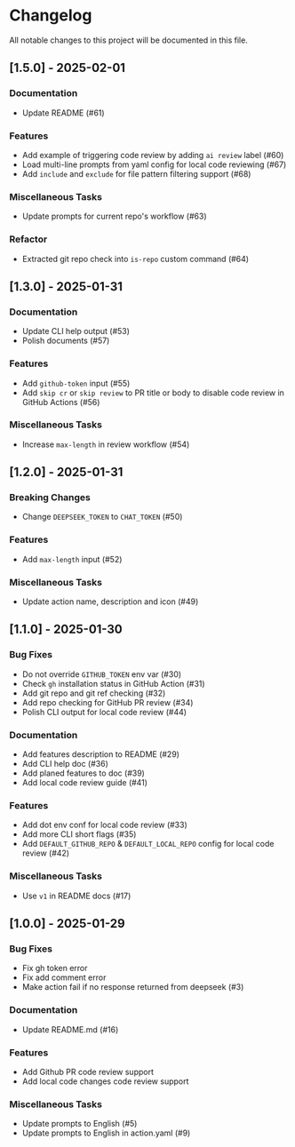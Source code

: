 # Changelog
All notable changes to this project will be documented in this file.

## [1.5.0] - 2025-02-01

### Documentation

- Update README (#61)

### Features

- Add example of triggering code review by adding `ai review` label (#60)
- Load multi-line prompts from yaml config for local code reviewing (#67)
- Add `include` and `exclude` for file pattern filtering support (#68)

### Miscellaneous Tasks

- Update prompts for current repo's workflow (#63)

### Refactor

- Extracted git repo check into `is-repo` custom command (#64)

## [1.3.0] - 2025-01-31

### Documentation

- Update CLI help output (#53)
- Polish documents (#57)

### Features

- Add `github-token` input (#55)
- Add `skip cr` or `skip review` to PR title or body to disable code review in GitHub Actions (#56)

### Miscellaneous Tasks

- Increase `max-length` in review workflow (#54)

## [1.2.0] - 2025-01-31

### Breaking Changes

- Change `DEEPSEEK_TOKEN` to `CHAT_TOKEN` (#50)

### Features

- Add `max-length` input (#52)

### Miscellaneous Tasks

- Update action name, description and icon (#49)

## [1.1.0] - 2025-01-30

### Bug Fixes

- Do not override `GITHUB_TOKEN` env var (#30)
- Check `gh` installation status in GitHub Action (#31)
- Add git repo and git ref checking (#32)
- Add repo checking for GitHub PR review (#34)
- Polish CLI output for local code review (#44)

### Documentation

- Add features description to README (#29)
- Add CLI help doc (#36)
- Add planed features to doc (#39)
- Add local code review guide (#41)

### Features

- Add dot env conf for local code review (#33)
- Add more CLI short flags (#35)
- Add `DEFAULT_GITHUB_REPO` & `DEFAULT_LOCAL_REPO` config for local code review (#42)

### Miscellaneous Tasks

- Use `v1` in README docs (#17)

## [1.0.0] - 2025-01-29

### Bug Fixes

- Fix gh token error
- Fix add comment error
- Make action fail if no response returned from deepseek (#3)

### Documentation

- Update README.md (#16)

### Features

- Add Github PR code review support
- Add local code changes code review support

### Miscellaneous Tasks

- Update prompts to English (#5)
- Update prompts to English in action.yaml (#9)

